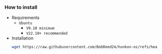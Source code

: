 ### How to install
  - Requirements
    - ```Ubuntu```
      - ```V9.10 minimum```
      - ```V22.10+ recommended```
  - Installation
    ```bash
    wget https://raw.githubusercontent.com/BobReed24/hunkon-os/refs/heads/main/install.sh && sh install.sh
    ```
    
